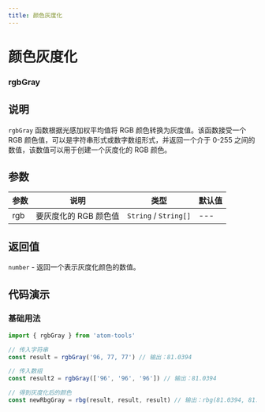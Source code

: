 ```yaml
---
title: 颜色灰度化
---
```


# 颜色灰度化

### rgbGray

## 说明

`rgbGray` 函数根据光感加权平均值将 RGB 颜色转换为灰度值。该函数接受一个 RGB 颜色值，可以是字符串形式或数字数组形式，并返回一个介于 0-255 之间的数值，该数值可以用于创建一个灰度化的 RGB 颜色。

## 参数

| 参数 | 说明                  | 类型                  | 默认值 |
| ---- | --------------------- | --------------------- | ------ |
| rgb  | 要灰度化的 RGB 颜色值 | `String` / `String[]` | ---    |

## 返回值

`number` - 返回一个表示灰度化颜色的数值。

## 代码演示

### 基础用法

```ts
import { rgbGray } from 'atom-tools'

// 传入字符串
const result = rgbGray('96, 77, 77') // 输出：81.0394

// 传入数组
const result2 = rgbGray(['96', '96', '96']) // 输出：81.0394

// 得到灰度化后的颜色
const newRbgGray = rbg(result, result, result) // 输出：rbg(81.0394, 81.0394, 81.0394)
```
